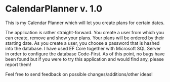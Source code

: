 # CalendarPlanner v. 1.0
This is my Calendar Planner which will let you create plans for certain dates.

The application is rather straight-forward. You create a user from which you can create, remove and show your plans.
Your plans will be ordered by their starting date. As you create a user, you choose a password that is hashed into the database.
I have used EF Core together with Microsoft SQL Server in order to configure the database Code-First.
As of this point, no bugs have been found but if you were to try this application and would find any, please report them!

Feel free to send feedback on possible changes/additions/other ideas!
